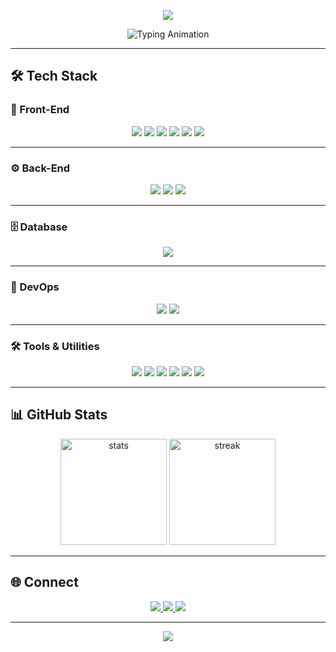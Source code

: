 
<p align="center">
  <img src="https://capsule-render.vercel.app/api?type=waving&color=00f0ff&height=120&section=header&text=⚡%20Leon%20Santana%20⚡&fontSize=40&fontColor=ffffff&animation=fadeIn&fontAlignY=35"/>
</p>


<p align="center">
  <img src="https://readme-typing-svg.herokuapp.com?font=JetBrains+Mono&size=22&duration=3000&pause=1000&color=00F0FF&center=true&vCenter=true&width=900&lines=⚡+Full+Stack+Developer;⚛+React+%7C+🟦+Next.js+%7C+🔷+TypeScript;🐍+Python+%7C+🌿+Django+%7C+🛠️+Django+REST;🐘+PostgreSQL+%7C+🐳+Docker+%7C+🔧+Git;🟨+HTML5+%7C+🟦+CSS3+%7C+🟨+JavaScript" alt="Typing Animation" />
</p>

---

## 🛠️ Tech Stack

### 🎨 Front-End
<div align="center">
  <img src="https://img.shields.io/badge/HTML5-0d1117?style=for-the-badge&logo=html5&logoColor=FF5733" />
  <img src="https://img.shields.io/badge/CSS3-0d1117?style=for-the-badge&logo=css3&logoColor=1572B6" />
  <img src="https://img.shields.io/badge/JavaScript-0d1117?style=for-the-badge&logo=javascript&logoColor=F7DF1E" />
  <img src="https://img.shields.io/badge/TypeScript-0d1117?style=for-the-badge&logo=typescript&logoColor=00f0ff" />
  <img src="https://img.shields.io/badge/React-0d1117?style=for-the-badge&logo=react&logoColor=00f0ff" />
  <img src="https://img.shields.io/badge/Next.js-0d1117?style=for-the-badge&logo=nextdotjs&logoColor=00f0ff" />
</div>

---

### ⚙️ Back-End
<div align="center">
  <img src="https://img.shields.io/badge/Python-0d1117?style=for-the-badge&logo=python&logoColor=00f0ff" />
  <img src="https://img.shields.io/badge/Django-0d1117?style=for-the-badge&logo=django&logoColor=00f0ff" />
  <img src="https://img.shields.io/badge/Django%20REST-0d1117?style=for-the-badge&logo=django&logoColor=00f0ff" />
</div>

---

### 🗄️ Database
<div align="center">
  <img src="https://img.shields.io/badge/PostgreSQL-0d1117?style=for-the-badge&logo=postgresql&logoColor=00f0ff" />
</div>

---

### 🚀 DevOps
<div align="center">
  <img src="https://img.shields.io/badge/Docker-0d1117?style=for-the-badge&logo=docker&logoColor=00f0ff" />
  <img src="https://img.shields.io/badge/Git-0d1117?style=for-the-badge&logo=git&logoColor=F05032" />
</div>

---

### 🛠️ Tools & Utilities
<div align="center">
  <img src="https://img.shields.io/badge/Postman-0d1117?style=for-the-badge&logo=postman&logoColor=FF6C37" />
  <img src="https://img.shields.io/badge/VS%20Code-0d1117?style=for-the-badge&logo=visual-studio-code&logoColor=0078D7" />
  <img src="https://img.shields.io/badge/GitHub-0d1117?style=for-the-badge&logo=github&logoColor=ffffff" />
  <img src="https://img.shields.io/badge/Insomnia-0d1117?style=for-the-badge&logo=insomnia&logoColor=5A43C4" />
  <img src="https://img.shields.io/badge/Linux-0d1117?style=for-the-badge&logo=linux&logoColor=FCC624" />
  <img src="https://img.shields.io/badge/Terminal-0d1117?style=for-the-badge&logo=gnome-terminal&logoColor=ffffff" />
</div>

---

## 📊 GitHub Stats

<div align="center">
  <img height="170em" src="https://github-readme-stats.vercel.app/api?username=LeonSantana7&show_icons=true&theme=tokyonight&title_color=00f0ff&icon_color=00f0ff&text_color=ffffff&bg_color=0d1117" alt="stats"/>
  <img height="170em" src="https://github-readme-streak-stats.herokuapp.com/?user=LeonSantana7&theme=tokyonight&ring=00f0ff&fire=00f0ff&currStreakLabel=00f0ff&background=0d1117&dates=ffffff" alt="streak"/>
</div>

---

## 🌐 Connect

<div align="center">
  <a href="https://www.instagram.com/leonsantana210/" target="_blank">
    <img src="https://img.shields.io/badge/Instagram-0d1117?style=for-the-badge&logo=instagram&logoColor=E4405F" />
  </a>
  <a href="mailto:leon.santana854@gmail.com">
    <img src="https://img.shields.io/badge/Gmail-0d1117?style=for-the-badge&logo=gmail&logoColor=D14836" />
  </a>
  <a href="https://www.linkedin.com/in/leon-santana-8b5041193/" target="_blank">
    <img src="https://img.shields.io/badge/LinkedIn-0d1117?style=for-the-badge&logo=linkedin&logoColor=0A66C2" />
  </a>
</div>

---

<!-- 🚀 Futuristic Footer -->
<p align="center">
  <img src="https://capsule-render.vercel.app/api?type=waving&color=00f0ff&height=100&section=footer"/>
</p>
